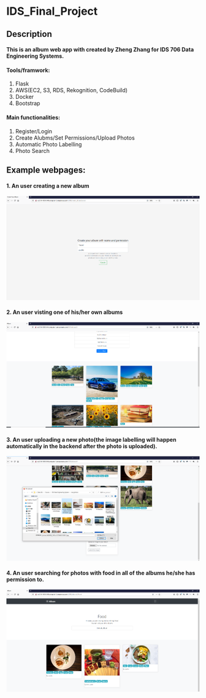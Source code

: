 # IDS_Final_Project
## Description
#### This is an album web app with created by Zheng Zhang for IDS 706 Data Engineering Systems.
#### Tools/framwork: 
1. Flask
2. AWS(EC2, S3, RDS, Rekognition, CodeBuild)
3. Docker
4. Bootstrap
#### Main functionalities: 
1. Register/Login
2. Create Alubms/Set Permissions/Upload Photos 
3. Automatic Photo Labelling
4. Photo Search
## Example webpages:
#### 1. An user creating a new album
![alt text](https://github.com/zzpsy/IDS_Final_Project_Public/blob/master/resource/screenshot3.png?raw=true)
#### 2. An user visting one of his/her own albums
![alt text](https://github.com/zzpsy/IDS_Final_Project_Public/blob/master/resource/screenshot1.png?raw=true)
#### 3. An user uploading a new photo(the image labelling will happen automatically in the backend after the photo is uploaded).
![alt text](https://github.com/zzpsy/IDS_Final_Project_Public/blob/master/resource/screenshot4.png?raw=true)
#### 4. An user searching for photos with food in all of the albums he/she has permission to.
![alt text](https://github.com/zzpsy/IDS_Final_Project_Public/blob/master/resource/screenshot2.png?raw=true)
